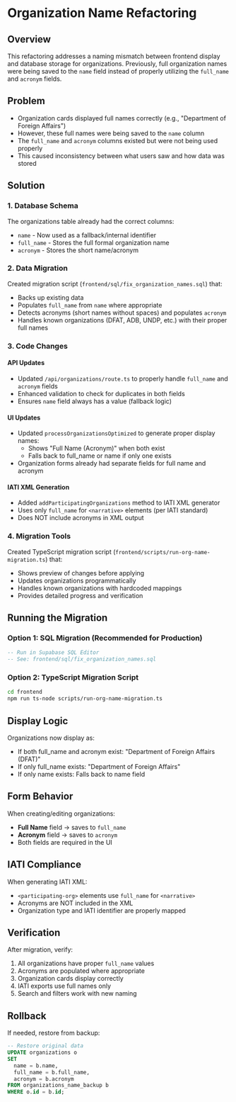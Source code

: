 # Organization Name Refactoring

## Overview

This refactoring addresses a naming mismatch between frontend display and database storage for organizations. Previously, full organization names were being saved to the `name` field instead of properly utilizing the `full_name` and `acronym` fields.

## Problem

- Organization cards displayed full names correctly (e.g., "Department of Foreign Affairs")
- However, these full names were being saved to the `name` column
- The `full_name` and `acronym` columns existed but were not being used properly
- This caused inconsistency between what users saw and how data was stored

## Solution

### 1. Database Schema
The organizations table already had the correct columns:
- `name` - Now used as a fallback/internal identifier
- `full_name` - Stores the full formal organization name
- `acronym` - Stores the short name/acronym

### 2. Data Migration
Created migration script (`frontend/sql/fix_organization_names.sql`) that:
- Backs up existing data
- Populates `full_name` from `name` where appropriate
- Detects acronyms (short names without spaces) and populates `acronym`
- Handles known organizations (DFAT, ADB, UNDP, etc.) with their proper full names

### 3. Code Changes

#### API Updates
- Updated `/api/organizations/route.ts` to properly handle `full_name` and `acronym` fields
- Enhanced validation to check for duplicates in both fields
- Ensures `name` field always has a value (fallback logic)

#### UI Updates
- Updated `processOrganizationsOptimized` to generate proper display names:
  - Shows "Full Name (Acronym)" when both exist
  - Falls back to full_name or name if only one exists
- Organization forms already had separate fields for full name and acronym

#### IATI XML Generation
- Added `addParticipatingOrganizations` method to IATI XML generator
- Uses only `full_name` for `<narrative>` elements (per IATI standard)
- Does NOT include acronyms in XML output

### 4. Migration Tools
Created TypeScript migration script (`frontend/scripts/run-org-name-migration.ts`) that:
- Shows preview of changes before applying
- Updates organizations programmatically
- Handles known organizations with hardcoded mappings
- Provides detailed progress and verification

## Running the Migration

### Option 1: SQL Migration (Recommended for Production)
```sql
-- Run in Supabase SQL Editor
-- See: frontend/sql/fix_organization_names.sql
```

### Option 2: TypeScript Migration Script
```bash
cd frontend
npm run ts-node scripts/run-org-name-migration.ts
```

## Display Logic

Organizations now display as:
- If both full_name and acronym exist: "Department of Foreign Affairs (DFAT)"
- If only full_name exists: "Department of Foreign Affairs"
- If only name exists: Falls back to name field

## Form Behavior

When creating/editing organizations:
- **Full Name** field → saves to `full_name`
- **Acronym** field → saves to `acronym`
- Both fields are required in the UI

## IATI Compliance

When generating IATI XML:
- `<participating-org>` elements use `full_name` for `<narrative>`
- Acronyms are NOT included in the XML
- Organization type and IATI identifier are properly mapped

## Verification

After migration, verify:
1. All organizations have proper `full_name` values
2. Acronyms are populated where appropriate
3. Organization cards display correctly
4. IATI exports use full names only
5. Search and filters work with new naming

## Rollback

If needed, restore from backup:
```sql
-- Restore original data
UPDATE organizations o
SET 
  name = b.name,
  full_name = b.full_name,
  acronym = b.acronym
FROM organizations_name_backup b
WHERE o.id = b.id;
``` 